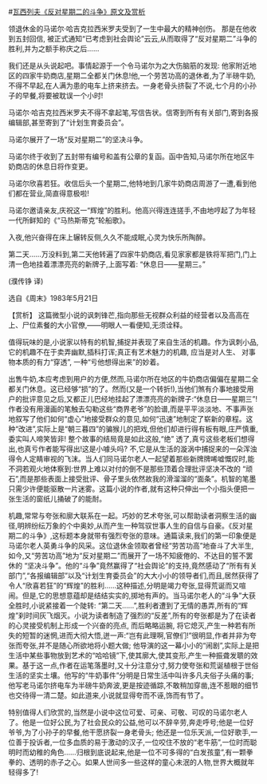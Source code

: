 #[瓦西列夫《反对星期二的斗争》原文及赏析](https://www.vrrw.net/wx/15575.html)

领退休金的马诺尔·哈吉克拉西米罗夫受到了一生中最大的精神创伤。 那是在他收到五封回信, 被正式通知“已考虑到社会舆论”云云,从而取得了“反对星期二”斗争的胜利,并为之额手称庆之后……

我们还是从头说起吧。事情起源于一个令马诺尔为之大伤脑筋的发现: 他家附近地区的四家牛奶商店,星期二全都关门休息!他,一个劳苦功高的退休者,为了半磅牛奶,不得不早起,在人满为患的电车上挤来挤去。一身老骨头挤裂了不说,七个月的小孙子的早餐,将要被耽误一个小时!

马诺尔·哈吉克拉西米罗夫不得不拿起笔,写信告状。信寄到所有有关部门,寄到各报编辑部,甚至寄到了“计划生育委员会”。

马诺尔展开了一场“反对星期二”的坚决斗争。

马诺尔终于收到了五封带有编号和盖有公章的复函。函中告知,马诺尔所在地区牛奶商店的休息日将作变更。

马诺尔欣喜若狂。收信后头一个星期二,他特地到几家牛奶商店周游了一遭,看到他们都在营业,简直得意极啦!

马诺尔邀请亲友,庆祝这一“辉煌”的胜利。他高兴得连连搓手,不由地哼起了为年轻一代所鲜知的《“马热斯蒂克”轮船歌》。

入夜,他兴奋得在床上辗转反侧,久久不能成眠,心灵为快乐所陶醉。

第二天……万没料到,第二天他转遍了四家牛奶商店,看见家家都是铁将军把门,门上清一色地挂着漂漂亮亮的新牌子,上面写着: “休息日——星期三。”

(濮传铮 译)

选自《周末》1983年5月21日



【赏析】 这篇微型小说的讽刺锋芒,指向那些无视群众利益的经营者以及高高在上、尸位素餐的大小官僚,——明眼人一看便知,无须诠释。

值得玩味的是,小说家以特有的机智,捕捉并表现了来自生活的机趣。作为讽刺小品,它的机趣不在于卖弄幽默,插科打诨;真正有艺术魅力的机趣, 应当是对人生、 对事物本质的有力“穿透”, 一种“亏他想得出来”的妙着。

出售牛奶,本应考虑到用户的方便,然而,马诺尔所在地区的牛奶商店偏偏在星期二全都关门休息。这已经够“损”的了。然而(又是一个转折!),当他们煞有介事地接受用户的批评意见之后,又都正儿巴经地挂起了漂漂亮亮的新牌子:“休息日——星期三”! 作者没有用漫画的笔触去勾勒这些“商界老爷”的脸谱,而是平平淡淡地、不事声张地叙写了他们如何“虚心”地接受群众的意见,如何“迅速”地制定了崭新的章程。这种“改进”,实际上是“朝三暮四”的骗猴儿的把戏,但他们却进行得有板有眼,庄严慎重,委实叫人啼笑皆非! 整个故事的结局竟是如此这般,“绝” 透了,真亏这些老板们想得出,也真亏作者能写得出!这是小噱头吗? 不,它是从生活的漩涡中捕捉来的一朵浑浊得令人定睛审视的飞沫。当人们同马诺尔老人一起望着那些新牌牌唏嘘慨叹时,能不洞若观火地体察到:世界上难以对付的倒不是那些顶着合理批评坚决不改的 “顽石”,而是那些表面上接受批评、骨子里头依然故我的滑溜溜的“面条”。机智的笔墨只需少许便能驱散一片迷雾。这篇小说的作者,就有这种只伸出一个小指头便把一张生活的窗纸儿捅破了的能耐。

机趣,常常与夸张和廓大联系在一起。巧妙的艺术夸张,可以帮助读者洞察生活的幽径,明辨纷纭万象的个中奥妙,从而产生一种驾驭世事人生的自信与自豪。《反对星期二的斗争》,这标题本身就带有强烈夸张的意味。通篇读来,我们的第一印象便是马诺尔老人英勇斗争的风采。这位退休金领取者曾经“劳苦功高”地奋斗了大半生,如今,又“劳苦功高”地为“反对星期二”而展开了一场不知疲倦的、不达目的誓不罢休的 “坚决斗争”。他的“斗争”竟然赢得了“社会舆论”的支持,竟然感动了“所有有关部门”,“各报编辑部”以及“计划生育委员会”的大大小小的领导者们,而且,居然获得了令人“欣喜若狂”的“辉煌”的胜利……这种描述,分明是竭力夸张,显得荒诞而又喧闹。但是,它的思想意蕴却是结结实实的,掷地有声的。当马诺尔老人的“斗争”大获全胜时,小说紧接着一个陡转: “第二天……”,胜利者遭到了无情的愚弄,所有的“辉煌”刹时间灰飞烟灭。小说为读者制造了强烈的“反差”,所有的夸张都是为了在读者的心灵接受机制上形成一个兴奋的亮点, 而后略略运腕, 将它熄灭,产生一种若有所失的短暂的迷惘,进而大彻大悟,迸一声:“岂有此理啊,官僚们!”很明显,作者并非为夸张而夸张,并不是随心所欲地将小题大做; 他导演的这一幕小小的“闹剧”,实际上是把生活中某些事物放到艺术的“哈哈镜”下,使其廓大,使其变形,产生一种振聋发聩的效果。基于这一点,作者在运笔落墨时,又十分注意分寸,努力使夸张和荒诞植根于世俗生活的坚实土壤。他写的“牛奶事件”分明是日常生活中叫许多凡夫俗子头痛的事;他写老马诺尔挤电车为半磅牛奶奔波,更是按迹循踪,不敢稍加穿凿,连不惹眼的细节也交待得一清二楚。如此道来,小说就显得夸而不诬,饰而有节了。

特别值得人们欣赏的,当然是小说中这位可爱、可亲、可敬、可叹的马诺尔老人了。他是一位好公民,为了社会民众的公益,他可以不辞辛劳,奔走呼号;他是一位好爷爷,为了小孙子的早餐,他干愿挤裂一身老骨头; 他还是一位乐天派,一位好歌手,一位善于投诉者,一位多血质的易于激动的汉子,一位咬住不放的“老牛筋”,一位时而聪明时而幼稚的角色……归根到底说起来,他是一位不可多得的“白发孩童”,有一颗拳拳的、透明的赤子之心。如果人世间多一些这样的童心未泯的人物,世界大概就年轻得多了!

